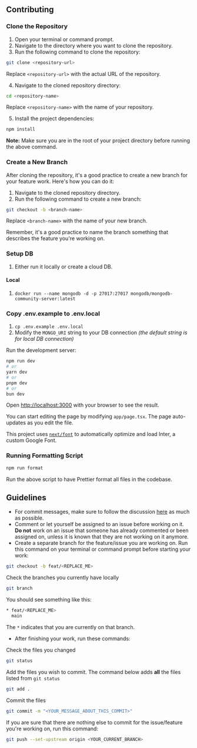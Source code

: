 ## Contributing

### Clone the Repository

1. Open your terminal or command prompt.
2. Navigate to the directory where you want to clone the repository.
3. Run the following command to clone the repository:

```bash
git clone <repository-url>
```

Replace `<repository-url>` with the actual URL of the repository.

4. Navigate to the cloned repository directory:

```bash
cd <repository-name>
```

Replace `<repository-name>` with the name of your repository.

5. Install the project dependencies:

```bash
npm install
```

**Note:** Make sure you are in the root of your project directory before running the above command.

### Create a New Branch

After cloning the repository, it's a good practice to create a new branch for your feature work. Here's how you can do it:

1. Navigate to the cloned repository directory.
2. Run the following command to create a new branch:

```bash
git checkout -b <branch-name>
```

Replace `<branch-name>` with the name of your new branch.

Remember, it's a good practice to name the branch something that describes the feature you're working on.

### Setup DB

1. Either run it locally or create a cloud DB.

#### Local

1. `docker run --name mongodb -d -p 27017:27017 mongodb/mongodb-community-server:latest`

### Copy .env.example to .env.local

1. `cp .env.example .env.local`
1. Modify the `MONGO_URI` string to your DB connection _(the default string is for local DB connection)_

Run the development server:

```bash
npm run dev
# or
yarn dev
# or
pnpm dev
# or
bun dev
```

Open [http://localhost:3000](http://localhost:3000) with your browser to see the result.

You can start editing the page by modifying `app/page.tsx`. The page auto-updates as you edit the file.

This project uses [`next/font`](https://nextjs.org/docs/basic-features/font-optimization) to automatically optimize and load Inter, a custom Google Font.

### Running Formatting Script

```bash
npm run format

```

Run the above script to have Prettier format all files in the codebase.

## Guidelines

- For commit messages, make sure to follow the discussion [here](https://gist.github.com/robertpainsi/b632364184e70900af4ab688decf6f53) as much as possible.
- Comment or let yourself be assigned to an issue before working on it. **Do not** work on an issue that someone has already commented or been assigned on, unless it is known that they are not working on it anymore.
- Create a separate branch for the feature/issue you are working on. Run this command on your terminal or command prompt before starting your work:

```bash
git checkout -b feat/<REPLACE_ME>
```

Check the branches you currently have locally

```bash
git branch
```

You should see something like this:

```bash
* feat/<REPLACE_ME>
  main
```

The `*` indicates that you are currently on that branch.

- After finishing your work, run these commands:

Check the files you changed

```bash
git status
```

Add the files you wish to commit. The command below adds **all** the files listed from `git status`

```bash
git add .
```

Commit the files

```bash
git commit -m "<YOUR_MESSAGE_ABOUT_THIS_COMMIT>"
```

If you are sure that there are nothing else to commit for the issue/feature you're working on, run this command:

```bash
git push --set-upstream origin <YOUR_CURRENT_BRANCH>
```
